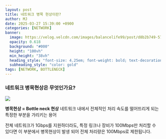 ```yaml
---
layout: post
title: 네트워크 병목 현상이란?
author: MJ
date: 2025-03-27 15:39:00 +0900 
categories: [NETWORK]
banner:
  image: https://velog.velcdn.com/images/balancelife99/post/d8b2b749-5710-4980-afde-18ee82294832/image.png
  opacity: 0.618
  background: "#000"
  height: "100vh"
  min_height: "38vh"
  heading_style: "font-size: 4.25em; font-weight: bold; text-decoration: underline"
  subheading_style: "color: gold"
tags: [NETWORK, BOTTLENECK]
---
```


### 네트워크 병목현상은 무엇인가요?
![](https://velog.velcdn.com/images/balancelife99/post/f2dd5d45-2aee-40af-a0d8-b92c59e33bd9/image.png)

**병목현상 = Bottle neck 현상**
네트워크 내에서 전체적인 처리 속도를 떨어뜨리게 되는 특정한 부분을 가리키는 용어

 전체 네트워크가 1Gbps를 지원하더라도, 특정 링크나 장비가 100Mbps만 처리할 수 있다면 이 부분에서 병목현상이 발생 되어 전체 처리량은 100Mbps로 제한됩니다.